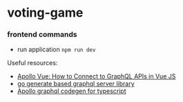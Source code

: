 # voting-game

### frontend commands
- run application ```npm run dev```

Useful resources:
- [Apollo Vue: How to Connect to GraphQL APIs in Vue JS](https://www.youtube.com/watch?v=CXyFs5wWask)
- [go generate based graphql server library](https://gqlgen.com/)
- [Apollo graphql codegen for typescript](https://www.apollographql.com/blog/tooling/apollo-codegen/typescript-graphql-code-generator-generate-graphql-types/)
